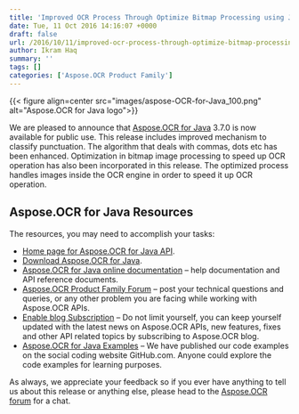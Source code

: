 ```yaml
---
title: 'Improved OCR Process Through Optimize Bitmap Processing using Java'
date: Tue, 11 Oct 2016 14:16:07 +0000
draft: false
url: /2016/10/11/improved-ocr-process-through-optimize-bitmap-processing-using-java/
author: Ikram Haq
summary: ''
tags: []
categories: ['Aspose.OCR Product Family']
---
```




{{< figure align=center src="images/aspose-OCR-for-Java_100.png" alt="Aspose.OCR for Java logo">}}


We are pleased to announce that [Aspose.OCR for Java][1] 3.7.0 is now available for public use. This release includes improved mechanism to classify punctuation. The algorithm that deals with commas, dots etc has been enhanced. Optimization in bitmap image processing to speed up OCR operation has also been incorporated in this release. The optimized process handles images inside the OCR engine in order to speed it up OCR operation.

## Aspose.OCR for Java Resources

The resources, you may need to accomplish your tasks:

*   [Home page for Aspose.OCR for Java API][2].
*   [Download Aspose.OCR for Java][3].
*   [Aspose.OCR for Java online documentation][4] – help documentation and API reference documents.
*   [Aspose.OCR Product Family Forum][5] – post your technical questions and queries, or any other problem you are facing while working with Aspose.OCR APIs.
*   [Enable blog Subscription][6] – Do not limit yourself, you can keep yourself updated with the latest news on Aspose.OCR APIs, new features, fixes and other API related topics by subscribing to Aspose.OCR blog.
*   [Aspose.OCR for Java Examples][7] – We have published our code examples on the social coding website GitHub.com. Anyone could explore the code examples for learning purposes.

As always, we appreciate your feedback so if you ever have anything to tell us about this release or anything else, please head to the [Aspose.OCR forum][8] for a chat.




[1]: https://products.aspose.com/ocr/java
[2]: https://products.aspose.com/ocr/java
[3]: https://downloads.aspose.com/ocr/java
[4]: https://docs.aspose.com/ocr/java/
[5]: https://forum.aspose.com/c/ocr
[6]: https://blog.aspose.com/category/aspose-products/aspose-ocr-product-family/
[7]: https://github.com/aspose-ocr/Aspose.OCR-for-Java
[8]: http://forum.aspose.com




